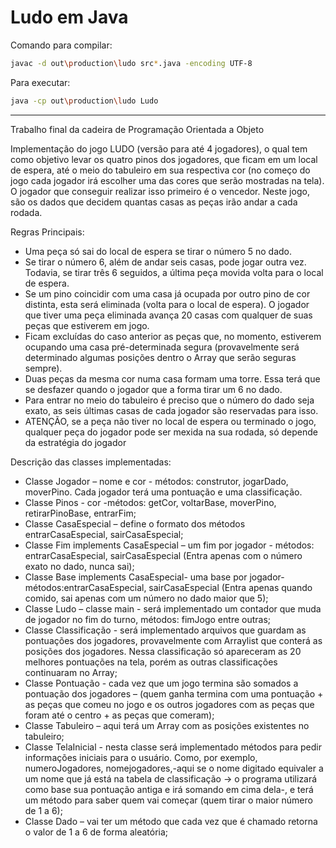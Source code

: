 # Ludo em Java

Comando para compilar: 
```bash
javac -d out\production\ludo src*.java -encoding UTF-8
```
Para executar: 
```bash
java -cp out\production\ludo Ludo
```
---
Trabalho final da cadeira de Programação Orientada a Objeto

Implementação do jogo LUDO (versão para até 4 jogadores), o qual tem como objetivo levar os quatro pinos dos jogadores, que ficam em um local de espera, até o meio do tabuleiro em sua respectiva cor (no começo do jogo cada jogador irá escolher uma das cores que serão mostradas na tela). O jogador que conseguir realizar isso primeiro é o vencedor. Neste jogo, são os dados que decidem quantas casas as peças irão andar a cada rodada.

Regras Principais:
- Uma peça só sai do local de espera se tirar o número 5 no dado.
- Se tirar o número 6, além de andar seis casas, pode jogar outra vez. Todavia, se tirar três 6 seguidos, a última peça movida volta para o local de espera.
- Se um pino coincidir com uma casa já ocupada por outro pino de cor distinta, esta será eliminada (volta para o local de espera). O jogador que tiver uma peça eliminada avança 20 casas com qualquer de suas peças que estiverem em jogo.
- Ficam excluídas do caso anterior as peças que, no momento, estiverem ocupando uma casa pré-determinada segura (provavelmente será determinado algumas posições dentro o Array que serão seguras sempre).
- Duas peças da mesma cor numa casa formam uma torre. Essa terá que se desfazer quando o jogador que a forma tirar um 6 no dado.
- Para entrar no meio do tabuleiro é preciso que o número do dado seja exato, as seis últimas casas de cada jogador são reservadas para isso.
- ATENÇÃO, se a peça não tiver no local de espera ou terminado o jogo, qualquer peça do jogador pode ser mexida na sua rodada, só depende da estratégia do jogador

Descrição das classes implementadas:
- Classe Jogador – nome e cor - métodos: construtor, jogarDado, moverPino. Cada jogador terá uma pontuação e uma classificação.
- Classe Pinos - cor -métodos: getCor, voltarBase, moverPino, retirarPinoBase, entrarFim;
- Classe CasaEspecial – define o formato dos métodos entrarCasaEspecial, sairCasaEspecial;
- Classe Fim implements CasaEspecial – um fim por jogador - métodos: entrarCasaEspecial, sairCasaEspecial (Entra apenas com o número exato no dado, nunca sai);
- Classe Base implements CasaEspecial- uma base por jogador-métodos:entrarCasaEspecial, sairCasaEspecial (Entra apenas quando comido, sai apenas com um número no dado maior que 5);
- Classe Ludo – classe main - será implementado um contador que muda de jogador no fim do turno, métodos: fimJogo entre outras;
- Classe Classificação - será implementado arquivos que guardam as pontuações dos jogadores, provavelmente com Arraylist que conterá as posições dos jogadores. Nessa classificação só apareceram as 20 melhores pontuações na tela, porém as outras classificações continuaram no Array;
- Classe Pontuação - cada vez que um jogo termina são somados a pontuação dos jogadores – (quem ganha termina com uma pontuação + as peças que comeu no jogo e os outros jogadores com as peças que foram até o centro + as peças que comeram);
- Classe Tabuleiro – aqui terá um Array com as posições existentes no tabuleiro;
- Classe TelaInicial - nesta classe será implementado métodos para pedir informações iniciais para o usuário. Como, por exemplo, numeroJogadores, nomejogadores,-aqui se o nome digitado equivaler a um nome que já está na tabela de classificação -> o programa utilizará como base sua pontuação antiga e irá somando em cima dela-, e terá um método para saber quem vai começar (quem tirar o maior número de 1 a 6);
- Classe Dado – vai ter um método que cada vez que é chamado retorna o valor de 1 a 6 de forma aleatória;
